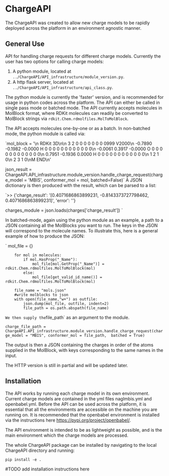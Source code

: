 # ChargeAPI

The ChargeAPI was created to allow new charge models to be rapidly deployed across the platform in an environment agnostic manner. 

## General Use

API for handling charge requests for different charge models. Currently the user has two options for calling charge models:

1. A python module, located at `../ChargeAPI/API_infrastructure/module_version.py`. 
2. A http flask server, located at `../ChargeAPI/API_infrastructure/api_class.py`.

The python module is currently the 'faster' version, and is recommended for usage in python codes across the platform. 
The API can either be called in single pass mode or batched mode. The API currently accepts molecules in MolBlock format, where RDKit molecules
can readily be converted to MolBlock strings via `rdkit.Chem.rdmolfiles.MolToMolBlock`.

The API accepts molecules one-by-one or as a batch. In non-batched mode, the python module is called via:

`mol_block = '\n     RDKit          3D\n\n  3  2  0  0  0  0  0  0  0  0999 V2000\n   -0.7890   -0.1982   -0.0000 H   0  0  0  0  0  0  0  0  0  0  0  0\n   -0.0061    0.3917   -0.0000 O   0  0  0  0  0  0  0  0  0  0  0  0\n    0.7951   -0.1936    0.0000 H   0  0  0  0  0  0  0  0  0  0  0  0\n  1  2  1  0\n  2  3  1  0\nM  END\n'
    
json_result = ChargeAPI.API_infrastructure.module_version.handle_charge_request(charge_model = 'MBIS', 
                                        conformer_mol = mol,
                                        batched=False)`
A JSON dictionary is then produced with the result, which can be parsed to a list:

`>> {'charge_result': '[0.4071686863899231, -0.8143373727798462, 0.4071686863899231]', 'error': ''}

charges_module =  json.loads(charges['charge_result'])
`

In batched-mode, again using the python module as an example, a path to a JSON containing all the MolBlocks you want to run. The keys in the JSON will correspond to the molecule names.
To illustrate this, here is a general example of how to produce the JSON:

`        mol_file = {}

        for mol in molecules:
            if mol.HasProp("_Name"):
                mol_file[mol.GetProp("_Name")] = rdkit.Chem.rdmolfiles.MolToMolBlock(mol)
            else:
                mol_file[get_valid_id_name()] =  rdkit.Chem.rdmolfiles.MolToMolBlock(mol)

        file_name = "mols.json"
        #write molblocks to json
        with open(file_name,"w+") as outfile:
            json.dump(mol_file, outfile, indent=2)
            file_path = os.path.abspath(file_name)
`
We then supply the `file_path` as an argument to the module.

`charge_file_path = ChargeAPI.API_infrastructure.module_version.handle_charge_request(charge_model = "MBIS",
                                                        conformer_mol = file_path, 
                                                        batched = True)
`

The output is then a JSON containing the charges in order of the atoms supplied in the MolBlock, with keys corresponding to the same names in the input.

The HTTP version is still in partial and will be updated later. 

## Installation

The API works by running each charge model in its own environment. Current charge models are contained in the yml files naglmbis.yml and openbabel.yml. 
Before the API can be used across the platform, it is essential that all the environments are accessible on the machine you are running on. 
It is recommended that the openbabel environment is installed via the instructions here https://pypi.org/project/openbabel/. 

The API environment is intended to be as lightweight as possible, and is the main environment which the charge models are processed.

The whole ChargeAPI package can be installed by navigating to the local ChargeAPI directory and running:

`pip install -e .`


#TODO add installation instructions here